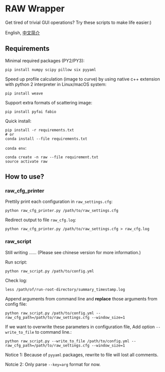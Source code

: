 # RAW Wrapper

Get tired of trivial GUI operations? Try these scripts to make life easier:)

English, [中文简介](./README_CN.md)

## Requirements

Minimal required packages (PY2/PY3):

    pip install numpy scipy pillow six pyyaml

Speed up profile calculation (image to curve) by using native c++ extension with python 2 interpreter in Linux/macOS system:

    pip install weave

Support extra formats of scattering image:

    pip install pyfai fabio

Quick install:

    pip install -r requirements.txt
    # or
    conda install --file requirements.txt

`conda env`:

    conda create -n raw --file requirement.txt
    source activate raw

## How to use?

### raw_cfg_printer

Prettily print each configuration in `raw_settings.cfg`:

    python raw_cfg_printer.py /path/to/raw_settings.cfg

Redirect output to file `raw_cfg.log`:

    python raw_cfg_printer.py /path/to/raw_settings.cfg > raw_cfg.log

### raw_script

Still writing ...... (Please see chinese version for more information.)

Run script:

    python raw_script.py /path/to/config.yml

Check log:

    less /path/of/run-root-directory/summary_timestamp.log

Append arguments from command line and **replace** those arguments from config file:

    python raw_script.py /path/to/config.yml --raw_cfg_path=/path/to/raw_settings.cfg --window_size=1

If we want to overwrite these parameters in configuration file, Add option `--write_to_file` to command line.:

    python raw_script.py --write_to_file /path/to/config.yml --raw_cfg_path=/path/to/raw_settings.cfg --window_size=1

Notice 1: Because of `pyyaml` packages, rewrite to file will lost all comments.

Notcie 2: Only parse `--key=arg` format for now.
